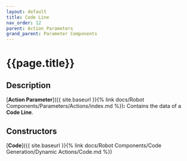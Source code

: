```yaml
---
layout: default
title: Code Line
nav_order: 12
parent: Action Parameters
grand_parent: Parameter Components
---
```


# **{{page.title}}**

## **Description**

[**Action Parameter**]({{ site.baseurl }}{% link docs/Robot Components/Parameters/Actions/index.md %})**:** 
Contains the data of a **Code Line**. 

## **Constructors**

[**Code**]({{ site.baseurl }}{% link docs/Robot Components/Code Generation/Dynamic Actions/Code.md %})
